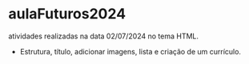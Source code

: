 # aulaFuturos2024
atividades realizadas na data 02/07/2024 no tema HTML.
- Estrutura, título, adicionar imagens, lista e criação de um currículo.
